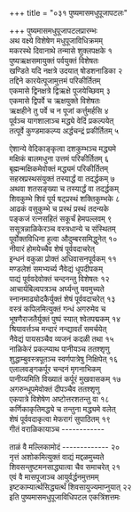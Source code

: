 +++
title = "०३१ पुष्यमासमधुपूजापटलः"

+++
पुष्यमासमधुपूजापटलप्रारम्भः    
अथ वक्ष्ये विशेषेण मधुपूजाविधिक्रमम्  
मकरस्थे दिवानाथे तन्मासे शुक्लपक्षके १  
पुष्यऋक्षसमायुक्तं पर्वयुक्तं विशेषतः  
खण्डिते यदि नक्षत्रे उदयात् षोडशनाडिका २  
तद्दिने कारयेत्पूजामुत्तमं परिकीर्तितम्  
एकमासे द्विनक्षत्रे द्विऋक्षे पूजयेच्छिवम् ३  
एकमासे द्विपर्वे च ऋक्षयुक्ते विशेषतः  
ऋक्षहीने तु पर्वे च न पूजां कर्त्तुमर्हसि ४  
पूर्वञ्च यागशालाञ्च मद्ध्ये वेदिं प्रकल्पयेत्  
तत्पूर्वे कुण्डमाकल्प्य अर्द्धचन्द्रं प्रकीर्तितम् ५  

ऐशान्ये वेदिकाङ्कृत्वा दशकुम्भञ्च मद्ध्यमे  
मक्षिकं बालमधुना उत्तमं परिकीर्तितम् ६  
बृह्मन्मक्षिकमेवोक्तं मद्ध्यमं परिकीर्तितम्  
सहस्रप्रस्थसंयुक्तं तस्यार्द्धं वा तदर्द्धकम् ७  
अथवा शतसङ्ख्या च तस्यार्द्धं वा तदर्द्धकम्  
शिवकुम्भे शिवं पूर्य षट्प्रस्थं शक्तिकुम्भके ८  
आढकं वसुकुम्भे च प्रस्थं प्रस्थं तदन्यके  
पङ्कजं रत्नसहितं सकूर्चं हेमपल्लवम् ९  
ससूत्रन्नाळिकेरञ्च वस्त्रधान्ये च संस्थितम्  
पूर्वोक्तविधिना हुत्वा औदुम्बरसमिद्धुनेत् १०  
नीवारं होमयेच्चैव शेषं पूर्ववदाचरेत्  
इन्धनं वकुळा प्रोक्तं अधिवासनपूर्वकम् ११  
मण्डलेशं समभ्यर्च्य नैवेद्यं धूपदीपकम्  
पाद्यं पूर्ववदेवोक्तं चन्दनन्तु विशेषतः १२  
आचार्यबिल्वपत्रञ्च अर्घ्यन्तु यवमुच्यते  
स्नानमाढ्योदकैर्युक्तं शेषं पूर्ववदाचरेत् १३  
वस्त्रं कपिलमित्युक्तं गन्धं अगरुमेव च  
भूषणैराजतैर्युक्तं पुष्पं स्यात् श्वेतपद्मकम् १४  
श्रियावर्त्तञ्च मन्दारं नन्द्यावर्तं समर्चयेत्  
नैवेद्यं पायसञ्चैव व्यजनं कदळी तथा १५  
नाळिकेरं प्रकल्प्याथ पानीयञ्च ततश्शृणु  
शुद्धाम्बुवस्त्रपूतञ्च स्वर्णपात्रेषु निक्षिपेत् १६  
एलालवङ्गकर्पूर चन्दनं मृगनाभिकम्  
पानीय्यमिति विख्यातं कर्पूरं मुखवासकम् १७  
अगरुन्धूपमेवोक्तं दीपञ्चैव ततश्शृणु  
एकपात्रे विशेषेण अष्टोत्तरशतन्तु वा १८  
कर्णिकाकृतिमद्ध्ये च तन्तुना मद्ध्यमे वलेत्  
शेषं पूर्ववदाकृत्वा मेफरागं सुपाठितम् १९  
गीतं वराळिकायाञ्च ------------  

ताळं वै मल्लिकामोदं ------------- २०  
नृत्तं अशोकमित्युक्तं वाद्यं मद्दळमुच्यते  
शिवसन्तुष्टमनसाद्ध्यात्वा चैव समाचरेत् २१  
एवं वै मासपूजाञ्च आयुर्वर्द्धनमुत्तमम्  
इष्टकाम्यार्त्थसिद्ध्यर्त्थं शिवसायुज्यमाप्नुयात् २२  
इति पुष्यमासमधुपूजाविधिपटल एकत्रिंशत्तमः  
